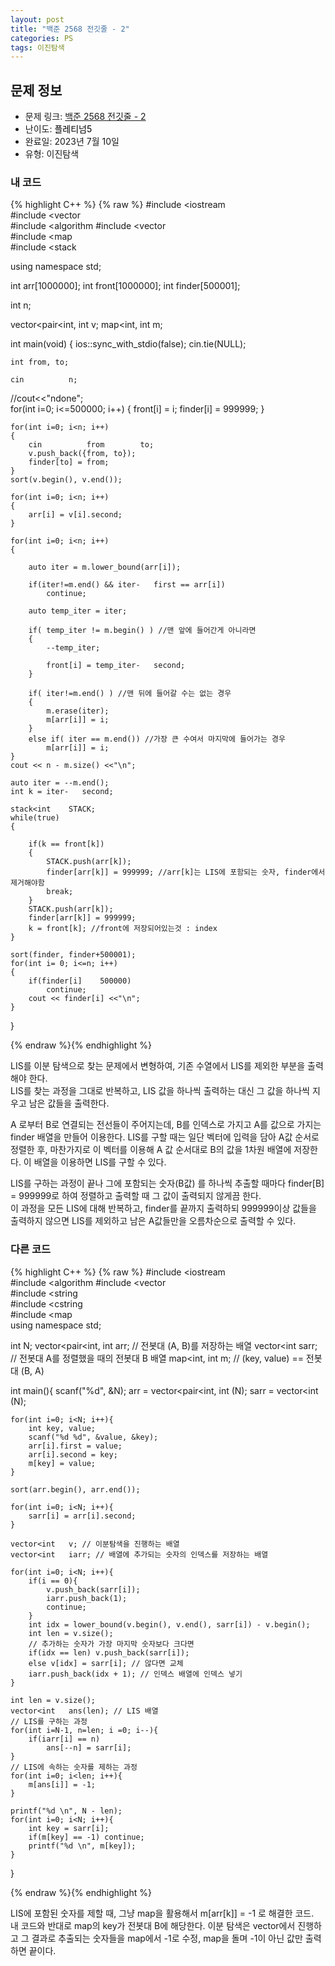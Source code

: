 ```yaml
---
layout: post
title: "백준 2568 전깃줄 - 2"
categories: PS
tags: 이진탐색
---
```


## 문제 정보
- 문제 링크: [백준 2568 전깃줄 - 2](https://www.acmicpc.net/problem/2568)
- 난이도: <span style="color:#000000">플레티넘5</span>
- 완료일: 2023년 7월 10일
- 유형: 이진탐색

### 내 코드

{% highlight C++ %} {% raw %}
#include <iostream	
#include <vector	
#include <algorithm	
#include <vector	
#include <map	
#include <stack	

using namespace std;

int arr[1000000];
int front[1000000];
int finder[500001];

int n;

vector<pair<int, int		 v;
map<int, int	 m;

int main(void)
{
	ios::sync_with_stdio(false); cin.tie(NULL);
	
	int from, to;
	
	cin 		 n;
//cout<<"ndone";	
	for(int i=0; i<=500000; i++)
	{
		front[i] = i;
		finder[i] = 999999;
	}	

	for(int i=0; i<n; i++)
	{
		cin 		 from 		 to;
		v.push_back({from, to});
		finder[to] = from;
	}
	sort(v.begin(), v.end());	
	
	for(int i=0; i<n; i++)
	{
		arr[i] = v[i].second;
	}

	for(int i=0; i<n; i++)
	{

		auto iter = m.lower_bound(arr[i]);
		
		if(iter!=m.end() && iter-	first == arr[i])
			continue;
		
		auto temp_iter = iter;
		
		if( temp_iter != m.begin() ) //맨 앞에 들어간게 아니라면
		{
			--temp_iter; 
			
			front[i] = temp_iter-	second;
		}		
		
		if( iter!=m.end() ) //맨 뒤에 들어갈 수는 없는 경우
		{
			m.erase(iter); 
			m[arr[i]] = i; 
		}
		else if( iter == m.end()) //가장 큰 수여서 마지막에 들어가는 경우
			m[arr[i]] = i;
	}	
	cout << n - m.size() <<"\n";

	auto iter = --m.end();
	int k = iter-	second;

	stack<int	 STACK;
	while(true)
	{ 

		if(k == front[k])
		{
			STACK.push(arr[k]);
			finder[arr[k]] = 999999; //arr[k]는 LIS에 포함되는 숫자, finder에서 제거해야함
			break;
		}			
		STACK.push(arr[k]);
		finder[arr[k]] = 999999;
		k = front[k]; //front에 저장되어있는것 : index 
	}
	
	sort(finder, finder+500001);
	for(int i= 0; i<=n; i++)
	{
		if(finder[i]	500000)
			continue;
		cout << finder[i] <<"\n";	
	}
}

{% endraw %}{% endhighlight %}

LIS를 이분 탐색으로 찾는 문제에서 변형하여, 기존 수열에서 LIS를 제외한 부분을 출력해야 한다.  
LIS를 찾는 과정을 그대로 반복하고, LIS 값을 하나씩 출력하는 대신 그 값을 하나씩 지우고 남은 값들을 출력한다.  

A 로부터 B로 연결되는 전선들이 주어지는데, B를 인덱스로 가지고 A를 값으로 가지는 finder 배열을 만들어 이용한다. LIS를 구할 때는 일단 벡터에 입력을 담아 A값 순서로 정렬한 후, 마찬가지로 이 벡터를 이용해 A 값 순서대로 B의 값을 1차원 배열에 저장한다. 이 배열을 이용하면 LIS를 구할 수 있다.

LIS를 구하는 과정이 끝나 그에 포함되는 숫자(B값) 를 하나씩 추출할 때마다 finder[B] = 999999로 하여 정렬하고 출력할 때 그 값이 출력되지 않게끔 한다.  
이 과정을 모든 LIS에 대해 반복하고, finder를 끝까지 출력하되 999999이상 값들을 출력하지 않으면 LIS를 제외하고 남은 A값들만을 오름차순으로 출력할 수 있다.  

### 다른 코드

{% highlight C++ %} {% raw %}
#include <iostream	
#include <algorithm	
#include <vector	
#include <string	
#include <cstring	
#include <map	
using namespace std;

int N;
vector<pair<int, int		 arr; // 전봇대 (A, B)를 저장하는 배열
vector<int	 sarr; // 전봇대 A를 정렬했을 때의 전봇대 B 배열
map<int, int	 m; // (key, value) == 전봇대 (B, A)

int main(){
	scanf("%d", &N);
	arr = vector<pair<int, int		(N);
	sarr = vector<int	(N);
	
	for(int i=0; i<N; i++){
		int key, value;
		scanf("%d %d", &value, &key);
		arr[i].first = value;
		arr[i].second = key;
		m[key] = value;
	}
	
	sort(arr.begin(), arr.end());
	
	for(int i=0; i<N; i++){
		sarr[i] = arr[i].second;
	}
	
	vector<int	 v; // 이분탐색을 진행하는 배열
	vector<int	 iarr; // 배열에 추가되는 숫자의 인덱스를 저장하는 배열
	
	for(int i=0; i<N; i++){
		if(i == 0){
			v.push_back(sarr[i]);
			iarr.push_back(1);
			continue;
		}
		int idx = lower_bound(v.begin(), v.end(), sarr[i]) - v.begin();
		int len = v.size();
		// 추가하는 숫자가 가장 마지막 숫자보다 크다면
		if(idx == len) v.push_back(sarr[i]);
		else v[idx] = sarr[i]; // 않다면 교체
		iarr.push_back(idx + 1); // 인덱스 배열에 인덱스 넣기
	}
	
	int len = v.size();
	vector<int	 ans(len); // LIS 배열
	// LIS를 구하는 과정
	for(int i=N-1, n=len; i	=0; i--){
		if(iarr[i] == n)
			ans[--n] = sarr[i];
	}
	// LIS에 속하는 숫자를 제하는 과정
	for(int i=0; i<len; i++){
		m[ans[i]] = -1;
	}
	
	printf("%d \n", N - len);
	for(int i=0; i<N; i++){
		int key = sarr[i];
		if(m[key] == -1) continue;
		printf("%d \n", m[key]);
	}
}

{% endraw %}{% endhighlight %}

LIS에 포함된 숫자를 제할 때, 그냥 map을 활용해서 m[arr[k]] = -1 로 해결한 코드.  
내 코드와 반대로 map의 key가 전봇대 B에 해당한다. 이분 탐색은 vector에서 진행하고 그 결과로 추출되는 숫자들을 map에서 -1로 수정, map을 돌며 -1이 아닌 값만 출력하면 끝이다.  

